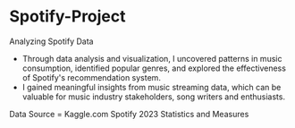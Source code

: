 # Spotify-Project
Analyzing Spotify Data
- Through data analysis and visualization, I uncovered patterns in music consumption, identified popular genres, and explored the effectiveness of Spotify's recommendation system.
- I gained meaningful insights from music streaming data, which can be valuable for music industry stakeholders, song writers and enthusiasts.

Data Source = 
Kaggle.com 
Spotify 2023 Statistics and Measures

